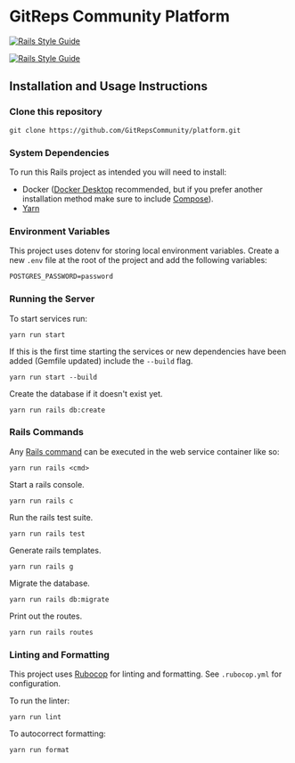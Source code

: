 # GitReps Community Platform

[![Rails Style Guide](https://img.shields.io/badge/code_style-rubocop-brightgreen.svg)](https://github.com/rubocop/rubocop-rails)

[![Rails Style Guide](https://img.shields.io/badge/code_style-community-brightgreen.svg)](https://rails.rubystyle.guide)


## Installation and Usage Instructions

### Clone this repository

```
git clone https://github.com/GitRepsCommunity/platform.git
```


### System Dependencies
To run this Rails project as intended you will need to install:
- Docker ([Docker Desktop](https://www.docker.com/products/docker-desktop/) recommended, but if you prefer another installation method make sure to include [Compose](https://docs.docker.com/compose/)).
- [Yarn](https://yarnpkg.com/getting-started/install)


### Environment Variables
This project uses dotenv for storing local environment variables.
Create a new `.env` file at the root of the project and add the following variables:

```
POSTGRES_PASSWORD=password
```


### Running the Server
To start services run:
```
yarn run start
```

If this is the first time starting the services or new dependencies have been added (Gemfile updated) include the `--build` flag.
```
yarn run start --build
```

Create the database if it doesn't exist yet.
```
yarn run rails db:create
```


### Rails Commands
Any [Rails command](https://guides.rubyonrails.org/command_line.html#command-line-basics) can be executed in the web service container like so:
```
yarn run rails <cmd>
```

Start a rails console.
```
yarn run rails c
```

Run the rails test suite.
```
yarn run rails test
```

Generate rails templates.
```
yarn run rails g
```

Migrate the database.
```
yarn run rails db:migrate
```

Print out the routes.
```
yarn run rails routes
```


### Linting and Formatting
This project uses [Rubocop](https://rubocop.org/) for linting and formatting.
See `.rubocop.yml` for configuration.

To run the linter:
```
yarn run lint
```

To autocorrect formatting:
```
yarn run format
```